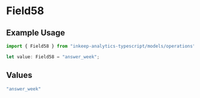 # Field58

## Example Usage

```typescript
import { Field58 } from "inkeep-analytics-typescript/models/operations";

let value: Field58 = "answer_week";
```

## Values

```typescript
"answer_week"
```